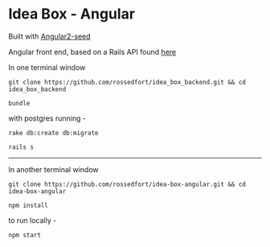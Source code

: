# Idea Box - Angular

Built with [Angular2-seed](https://github.com/mgechev/angular2-seed)

Angular front end, based on a Rails API found [here](https://github.com/rossedfort/idea_box_backend)

In one terminal window

`git clone https://github.com/rossedfort/idea_box_backend.git && cd idea_box_backend`

`bundle`

with postgres running -

`rake db:create db:migrate`

`rails s`

---

In another terminal window

`git clone https://github.com/rossedfort/idea-box-angular.git && cd idea-box-angular`

`npm install`

to run locally -

`npm start`
